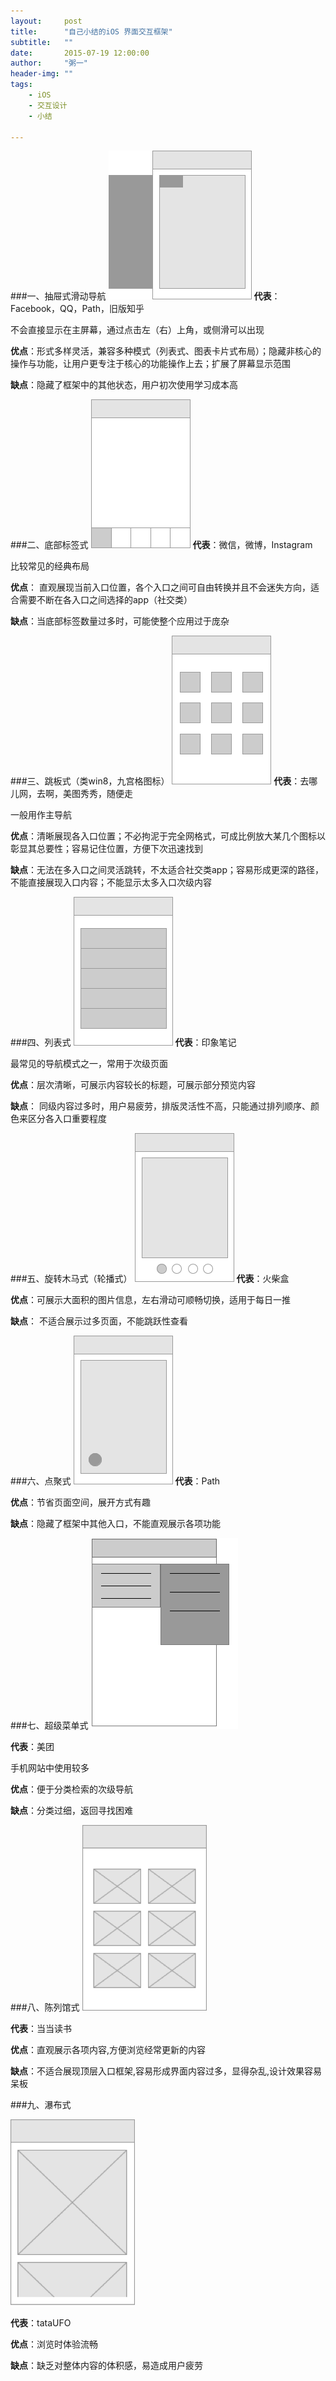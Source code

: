 ```yaml
---
layout:     post
title:      "自己小结的iOS 界面交互框架"
subtitle:   ""
date:       2015-07-19 12:00:00
author:     "粥一"
header-img: ""
tags:
    - iOS
    - 交互设计
    - 小结
    
---
```


###一、抽屉式滑动导航
![](/img/in-post/2015-07-19/01.png)
**代表**：Facebook，QQ，Path，旧版知乎

不会直接显示在主屏幕，通过点击左（右）上角，或侧滑可以出现

**优点**：形式多样灵活，兼容多种模式（列表式、图表卡片式布局）；隐藏非核心的操作与功能，让用户更专注于核心的功能操作上去；扩展了屏幕显示范围

**缺点**：隐藏了框架中的其他状态，用户初次使用学习成本高

###二、底部标签式
![](/img/in-post/2015-07-19/02.png)
**代表**：微信，微博，Instagram

比较常见的经典布局

**优点**： 直观展现当前入口位置，各个入口之间可自由转换并且不会迷失方向，适合需要不断在各入口之间选择的app（社交类）



**缺点**：当底部标签数量过多时，可能使整个应用过于庞杂

###三、跳板式（类win8，九宫格图标）
![](/img/in-post/2015-07-19/03.png)
**代表**：去哪儿网，去啊，美图秀秀，随便走

一般用作主导航

**优点**：清晰展现各入口位置；不必拘泥于完全网格式，可成比例放大某几个图标以彰显其总要性；容易记住位置，方便下次迅速找到

**缺点**：无法在多入口之间灵活跳转，不太适合社交类app；容易形成更深的路径，不能直接展现入口内容；不能显示太多入口次级内容

###四、列表式
![](/img/in-post/2015-07-19/04.png)
**代表**：印象笔记

最常见的导航模式之一，常用于次级页面

**优点**：层次清晰，可展示内容较长的标题，可展示部分预览内容



**缺点**： 同级内容过多时，用户易疲劳，排版灵活性不高，只能通过排列顺序、颜色来区分各入口重要程度



###五、旋转木马式（轮播式）
![](/img/in-post/2015-07-19/05.png)
**代表**：火柴盒

**优点**：可展示大面积的图片信息，左右滑动可顺畅切换，适用于每日一推



**缺点**： 不适合展示过多页面，不能跳跃性查看

###六、点聚式
![](/img/in-post/2015-07-19/06.png)
**代表**：Path

**优点**：节省页面空间，展开方式有趣



**缺点**：隐藏了框架中其他入口，不能直观展示各项功能

###七、超级菜单式
![](/img/in-post/2015-07-19/07.png)



**代表**：美团

手机网站中使用较多

**优点**：便于分类检索的次级导航

**缺点**：分类过细，返回寻找困难

###八、陈列馆式
![](/img/in-post/2015-07-19/08.png)



**代表**：当当读书

**优点**：直观展示各项内容,方便浏览经常更新的内容

**缺点**：不适合展现顶层入口框架,容易形成界面内容过多，显得杂乱,设计效果容易呆板

###九、瀑布式

![](/img/in-post/2015-07-19/09.png)

**代表**：tataUFO

**优点**：浏览时体验流畅

**缺点**：缺乏对整体内容的体积感，易造成用户疲劳